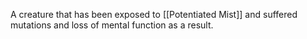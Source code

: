 A creature that has been exposed to [[Potentiated Mist]] and suffered mutations and loss of mental function as a result.
